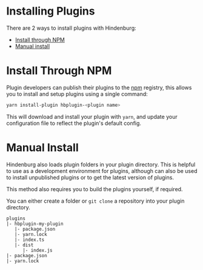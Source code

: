 # Installing Plugins
There are 2 ways to install plugins with Hindenburg:
* [Install through NPM](#install-through-npm)
* [Manual install](#manual-install)

# Install Through NPM
Plugin developers can publish their plugins to the [npm](https://npmjs.com) registry,
this allows you to install and setup plugins using a single command:

```sh
yarn install-plugin hbplugin-<plugin name>
```

This will download and install your plugin with `yarn`, and update your configuration
file to reflect the plugin's default config.

# Manual Install
Hindenburg also loads plugin folders in your plugin directory. This is helpful
to use as a development environment for plugins, although can also be used to
install unpublished plugins or to get the latest version of plugins.

This method also requires you to build the plugins yourself, if required.

You can either create a folder or `git clone` a repository into your plugin
directory.

```
plugins
|- hbplugin-my-plugin
   |- package.json
   |- yarn.lock
   |- index.ts
   |- dist
      |- index.js
|- package.json
|- yarn.lock
```
